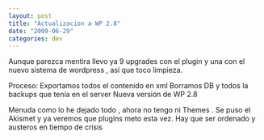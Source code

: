 ```yaml
---
layout: post
title: "Actualizacion a WP 2.8"
date: "2009-06-29"
categories: dev
---
```


Aunque parezca mentira llevo ya 9 upgrades con el plugin y una con el nuevo sistema de wordpress , así que toco limpieza.

Proceso: Exportamos todos el contenido en xml Borramos DB y todos la backups que tenía en el server Nueva versión de WP 2.8

Menuda como lo he dejado todo , ahora no tengo ni Themes . Se puso el Akismet y ya veremos que plugins meto esta vez. Hay que ser ordenado y austeros en tiempo de crisis
